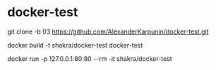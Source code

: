# docker-test

git clone -b 03 https://github.com/AlexanderKarpunin/docker-test.git

docker build -t shakra/docker-test docker-test

docker run -p 127.0.0.1:80:80 --rm -it shakra/docker-test

